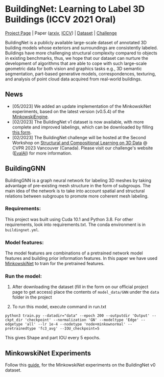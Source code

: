 # BuildingNet: Learning to Label 3D Buildings (ICCV 2021 Oral)

[Project Page](https://buildingnet.org/) | Paper ([arxiv](https://arxiv.org/abs/2110.04955), 
[ICCV](https://openaccess.thecvf.com/content/ICCV2021/html/Selvaraju_BuildingNet_Learning_To_Label_3D_Buildings_ICCV_2021_paper.html)) 
| [Dataset](https://forms.gle/jFQpoRzRkrTCaTzX8) | [Challenge](https://eval.ai/web/challenges/challenge-page/1938/overview) 

BuildingNet is a publicly available large-scale dataset of annotated 3D building models whose exteriors and surroundings 
are consistently labeled. Buildings have more challenging structural complexity compared to objects in existing benchmarks, 
thus, we hope that our dataset can nurture the development of algorithms that are able to cope with such large-scale geometric 
data for both vision and graphics tasks e.g., 3D semantic segmentation, part-based generative models, correspondences, texturing, 
and analysis of point cloud data acquired from real-world buildings.

## News
* [05/2023] We added an update implementation of the MinkowskiNet experiments, based on the latest version (v0.5.4) of the 
[MinkowskiEngine](https://github.com/NVIDIA/MinkowskiEngine/tree/v0.5.4).
* [02/2023] The BuildingNet v1 dataset is now available, with more complete and improved labelings, which can be downloaded 
by filling [this form](https://forms.gle/jFQpoRzRkrTCaTzX8).
* [02/2023] The BuildingNet challenge will be hosted at the Second Workshop on 
[Structural and Compositional Learning on 3D Data](https://struco3d.github.io/cvpr2023/) @ CVPR 2023 Vancouver (Canada).
Please visit our challenge's website ([EvalAI](https://eval.ai/web/challenges/challenge-page/1938/overview)) for more information.

## BuildingGNN

BuildingGNN is a graph neural network for labeling 3D meshes by taking advantage of pre-existing mesh structure
in the form of subgroups. The main idea of the network is to take into account spatial and structural relations between
subgroups to promote more coherent mesh labeling.

### Requirements:
This project was built using Cuda 10.1 and Python 3.8. For other requirements, look into requirements.txt. The conda 
environment is in `buildingnet.yml`.

### Model features:
The model features are combinations of a pretrained network model features and building prior information features.
In this paper we have used [MinkowskiNet](https://arxiv.org/abs/1904.08755) to train for the pretrained features.

### Run the model:

1. After downloading the dataset (fill in the form on our official project page to get access) place the contents of ```model_data/GNN``` 
under the ```data``` folder in the project

2. To run this model, execute command in run.txt
```
python3 train.py --datadir="data" --epoch 200 --outputdir 'Output' --ckpt_dir 'checkpoint' --normalization 'GN' --modeltype 'Edge' --edgetype 'all' --lr 1e-4 --nodetype 'node+minkownormal' --pretrainedtype 'fc3_avg' --IOU_checkpoint=5
```
This gives Shape and part IOU every 5 epochs.

## MinkowskiNet Experiments
Follow this [guide](MinkowskiNet/README.md), for the MinkowskiNet experiments on the BuildingNet v0 dataset.

